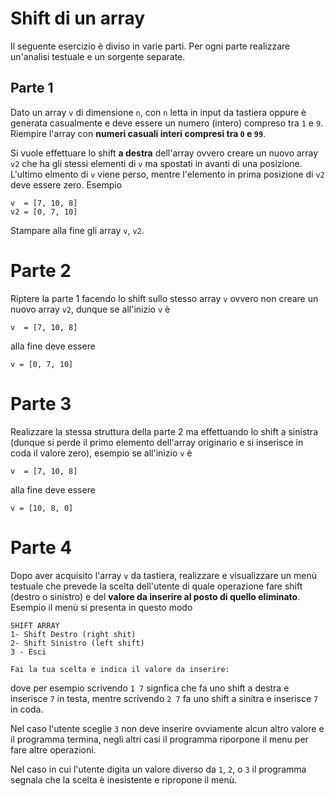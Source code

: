 # Shift di un array
Il seguente esercizio è diviso in varie parti. Per ogni parte realizzare un'analisi testuale e un sorgente separate.

## Parte 1
Dato un array `v` di dimensione `n`, con `n` letta in input da tastiera oppure è generata casualmente e deve essere un numero (intero) compreso tra `1` e `9`. Riempire l'array con **numeri casuali interi compresi tra `0` e `99`**.


Si vuole effettuare lo shift **a destra** dell'array ovvero creare un nuovo array `v2` che ha gli stessi elementi di `v` ma spostati in avanti di una posizione. L'ultimo elmento di `v` viene perso, mentre l'elemento in prima posizione di `v2` deve essere zero. Esempio

    v  = [7, 10, 8]
    v2 = [0, 7, 10]

Stampare alla fine gli array `v`, `v2`.

# Parte 2
Riptere la parte 1 facendo lo shift sullo stesso array `v` ovvero non creare un nuovo array `v2`, dunque se all'inizio `v` è 
    
	v  = [7, 10, 8]

alla fine deve essere

    v = [0, 7, 10]


# Parte 3
Realizzare la stessa struttura della parte 2 ma effettuando lo shift a sinistra (dunque si perde il primo elemento dell'array originario e si inserisce in coda il valore zero), esempio se all'inizio `v` è 
    
	v  = [7, 10, 8]

alla fine deve essere

    v = [10, 8, 0]


# Parte 4
Dopo aver acquisito l'array `v` da tastiera, realizzare e visualizzare un menù testuale che prevede la scelta dell'utente di quale operazione fare shift (destro o sinistro) e del **valore da inserire al posto di quello eliminato**. Esempio il menù si presenta in questo modo

	SHIFT ARRAY
	1- Shift Destro (right shit)
	2- Shift Sinistro (left shift)
	3 - Esci
	
	Fai la tua scelta e indica il valore da inserire: 

dove per esempio scrivendo `1 7` signfica che fa uno shift a destra e inserisce `7` in testa, mentre scrivendo `2 7` fa uno shift a sinitra e inserisce `7` in coda.

Nel caso l'utente sceglie `3` non deve inserire ovviamente alcun altro valore e il programma termina, negli altri casi il programma riporpone il menu per fare altre operazioni.

Nel caso in cui l'utente digita un valore diverso da `1`, `2`, o `3` il programma segnala che la scelta è inesistente e ripropone il menù. 
